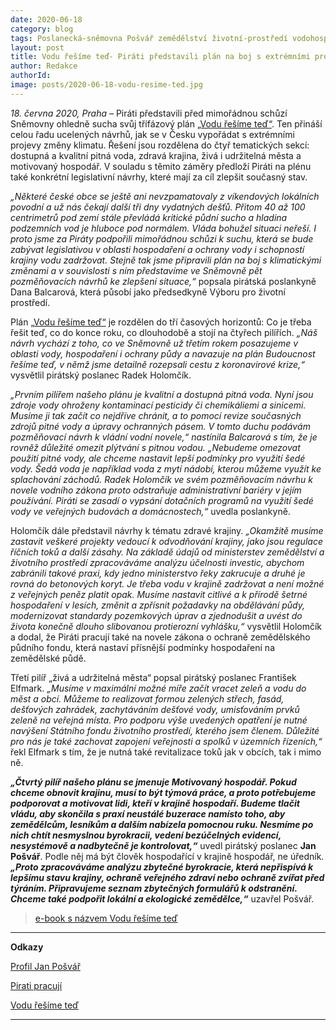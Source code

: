```yaml
---
date: 2020-06-18
category: blog
tags: Poslanecká-sněmovna Pošvář zemědělství životní-prostředí vodohospodářství koloběh-vody vodní-díla VaK vodní-doprava vodáci půda-a-voda
layout: post
title: Vodu řešíme teď- Piráti představili plán na boj s extrémními projevy změny klimatu
author: Redakce
authorId:  
image: posts/2020-06-18-vodu-resime-ted.jpg
---
```


*18. června 2020, Praha* – Piráti představili před mimořádnou schůzí Sněmovny ohledně sucha svůj třífázový plán [„Vodu řešíme teď“](https://voda.pirati.cz). Ten přináší celou řadu ucelených návrhů, jak se v Česku vypořádat s extrémními projevy změny klimatu. Řešení jsou rozdělena do čtyř tematických sekcí: dostupná a kvalitní pitná voda, zdravá krajina, živá i udržitelná města a motivovaný hospodář. V souladu s těmito záměry předloží Piráti na plénu také konkrétní legislativní návrhy, které mají za cíl zlepšit současný stav.

*„Některé české obce se ještě ani nevzpamatovaly z víkendových lokálních povodní a už nás čekají další tři dny vydatných dešťů. Přitom 40 až 100 centrimetrů pod zemí stále převládá kritické půdní sucho a hladina podzemních vod je hluboce pod normálem. Vláda bohužel situaci neřeší. I proto jsme za Piráty podpořili mimořádnou schůzi k suchu, která se bude zabývat legislativou v oblasti hospodaření a ochrany vody i schopností krajiny vodu zadržovat. Stejně tak jsme připravili plán na boj s klimatickými změnami a v souvislosti s ním představíme ve Sněmovně pět pozměňovacích návrhů ke zlepšení situace,“* popsala pirátská poslankyně Dana Balcarová, která působí jako předsedkyně Výboru pro životní prostředí.

Plán [„Vodu řešíme teď“](https://voda.pirati.cz) je rozdělen do tří časových horizontů: Co je třeba řešit teď, co do konce roku, co dlouhodobě a stojí na čtyřech pilířích. *„Náš návrh vychází z toho, co ve Sněmovně už třetím rokem posazujeme v oblasti vody, hospodaření i ochrany půdy a navazuje na plán Budoucnost řešíme teď, v němž jsme detailně rozepsali cestu z koronavirové krize,“* vysvětlil pirátský poslanec Radek Holomčík.

*„Prvním pilířem našeho plánu je kvalitní a dostupná pitná voda. Nyní jsou zdroje vody ohroženy kontaminací pesticidy či chemikáliemi a sinicemi. Musíme ji tak začít co nejdříve chránit, a to pomocí revize současných zdrojů pitné vody a úpravy ochranných pásem. V tomto duchu podávám pozměňovací návrh k vládní vodní novele,“ nastínila Balcarová s tím, že je rovněž důležité omezit plýtvání s pitnou vodou. „Nebudeme omezovat použití pitné vody, ale chceme nastavit lepší podmínky pro využití šedé vody. Šedá voda je například voda z mytí nádobí, kterou můžeme využít ke splachování záchodů. Radek Holomčík ve svém pozměňovacím návrhu k novele vodního zákona proto odstraňuje administrativní bariéry v jejím používání. Piráti se zasadí o vypsání dotačních programů na využití šedé vody ve veřejných budovách a domácnostech,“* uvedla poslankyně.

Holomčík dále představil návrhy k tématu zdravé krajiny. *„Okamžitě musíme zastavit veškeré projekty vedoucí k odvodňování krajiny, jako jsou regulace říčních toků a další zásahy. Na základě údajů od ministerstev zemědělství a životního prostředí zpracováváme analýzu účelnosti investic, abychom zabránili takové praxi, kdy jedno ministerstvo řeky zakrucuje a druhé je rovná do betonových koryt. Je třeba vodu v krajině zadržovat a není možné z veřejných peněz platit opak. Musíme nastavit citlivé a k přírodě šetrné hospodaření v lesích, změnit a zpřísnit požadavky na obdělávání půdy, modernizovat standardy pozemkových úprav a zjednodušit a uvést do života konečně dlouho slibovanou protierozní vyhlášku,“* vysvětlil Holomčík a dodal, že Piráti pracují také na novele zákona o ochraně zemědělského půdního fondu, která nastaví přísnější podmínky hospodaření na zemědělské půdě.

Třetí pilíř „živá a udržitelná města“ popsal pirátský poslanec František Elfmark. *„Musíme v maximální možné míře začít vracet zeleň a vodu do měst a obcí. Můžeme to realizovat formou zelených střech, fasád, dešťových zahrádek, zachytáváním dešťové vody, umisťováním prvků zeleně na veřejná místa. Pro podporu výše uvedených opatření je nutné navýšení Státního fondu životního prostředí, kterého jsem členem. Důležité pro nás je také zachovat zapojení veřejnosti a spolků v územních řízeních,“* řekl Elfmark s tím, že je nutná také revitalizace toků jak v obcích, tak i mimo ně.

***„Čtvrtý pilíř našeho plánu se jmenuje Motivovaný hospodář. Pokud chceme obnovit krajinu, musí to být týmová práce, a proto potřebujeme podporovat a motivovat lidi, kteří v krajině hospodaří. Budeme tlačit vládu, aby skončila s praxí neustálé buzerace namísto toho, aby zemědělcům, lesníkům a dalším nabízela pomocnou ruku. Nesmíme po nich chtít nesmyslnou byrokracii, vedení bezúčelných evidencí, nesystémově a nadbytečně je kontrolovat,“*** uvedl pirátský poslanec **Jan Pošvář**. Podle něj má být člověk hospodařící v krajině hospodář, ne úředník. ***„Proto zpracováváme analýzu zbytečné byrokracie, která nepřispívá k lepšímu stavu krajiny, ochraně veřejného zdraví nebo ochraně zvířat před týráním. Připravujeme seznam zbytečných formulářů k odstranění. Chceme také podpořit lokální a ekologické zemědělce,“*** uzavřel Pošvář.

> [e-book s názvem Vodu řešíme teď](https://www.pirati.cz/assets/pdf/e-book-vodu-resime-ted.pdf)

---

**Odkazy**

[Profil Jan Pošvář](https://www.pirati.cz/lide/jan-posvar)

[Pirati pracují](https://piratipracuji.cz)

[Vodu řešíme teď](https://voda.pirati.cz)
 
---
